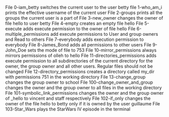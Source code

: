 File 0-iam_betty switches the current user to the user betty
file 1-who_am_i prints the effective username of the current user
File 2-groups prints all the groups the current user is a part of
File 3-new_owner changes the owner of file hello to user betty
File 4-empty creates an empty file hello
File 5-execute adds execute permission to the owner of file hello
File 6-multiple_permissions add execute permissions to User and group owners and Read to others
File 7-everybody adds execution permission to everybody
File 8-James_Bond adds all permissions to other users
File 9-John_Doe sets the mode of file to 753
File 10-mirror_permissions always mirrors permissions of olleh to hello
File 11-directories_permissions adds execute permission to all subdirectories of the current directory for the owner, the group owner and all other users. Regular files should not be changed
File 12-directory_permissions creates a directory called my_dir with permissions 751 in the working directory
File 13-change_group changes the group owner to school
File 100-change_owner_and_group changes the owner and the group owner to all files in the working directory
File 101-symbolic_link_permissions changes the owner and the group owner of _hello to vincent and staff respectively
File 102-if_only changes the owner of the file hello to betty only if it is owned by the user guillaume
File 103-Star_Wars plays the StarWars IV episode in the terminal

